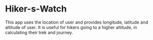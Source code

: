 # Hiker-s-Watch
This app uses the location of user and provides longitude, latitude and altitude of user. It is useful for hikers going to a higher altitude, in calculating their trek and journey.
